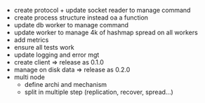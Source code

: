 * create protocol + update socket reader to manage command
* create process structure instead oa a function
* update db worker to manage command
* update worker to manage 4k of hashmap spread on all workers
* add metrics
* ensure all tests work
* update logging and error mgt
* create client => release as 0.1.0
* manage on disk data => release as 0.2.0
* multi node
  * define archi and mechanism
  * split in multiple step (replication, recover, spread...)
